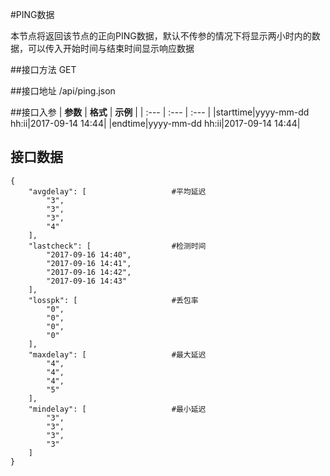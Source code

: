 #PING数据

本节点将返回该节点的正向PING数据，默认不传参的情况下将显示两小时内的数据，可以传入开始时间与结束时间显示响应数据

##接口方法
GET

##接口地址
/api/ping.json

##接口入参
| **参数** | **格式** | **示例** | 
| :--- | :--- | :--- |
|starttime|yyyy-mm-dd hh:ii|2017-09-14 14:44|
|endtime|yyyy-mm-dd hh:ii|2017-09-14 14:44|

## 接口数据
```
{
    "avgdelay": [                   #平均延迟
        "3",
        "3",
        "3",
        "4"
    ],
    "lastcheck": [                  #检测时间
        "2017-09-16 14:40",
        "2017-09-16 14:41",
        "2017-09-16 14:42",
        "2017-09-16 14:43"
    ],
    "losspk": [                     #丢包率
        "0",
        "0",
        "0",
        "0"
    ],
    "maxdelay": [                   #最大延迟
        "4",
        "4",
        "4",
        "5"
    ],
    "mindelay": [                   #最小延迟
        "3",
        "3",
        "3",
        "3"
    ]
}

```